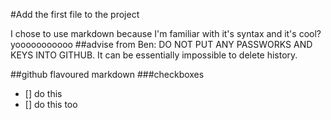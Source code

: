 #Add the first file to the project

I chose to use markdown because I'm familiar with it's syntax and it's cool?
yooooooooooo
##advise from Ben: DO NOT PUT ANY PASSWORKS AND KEYS INTO GITHUB. 
It can be essentially impossible to delete history.

##github flavoured markdown
###checkboxes
- [] do this 
- [] do this too


